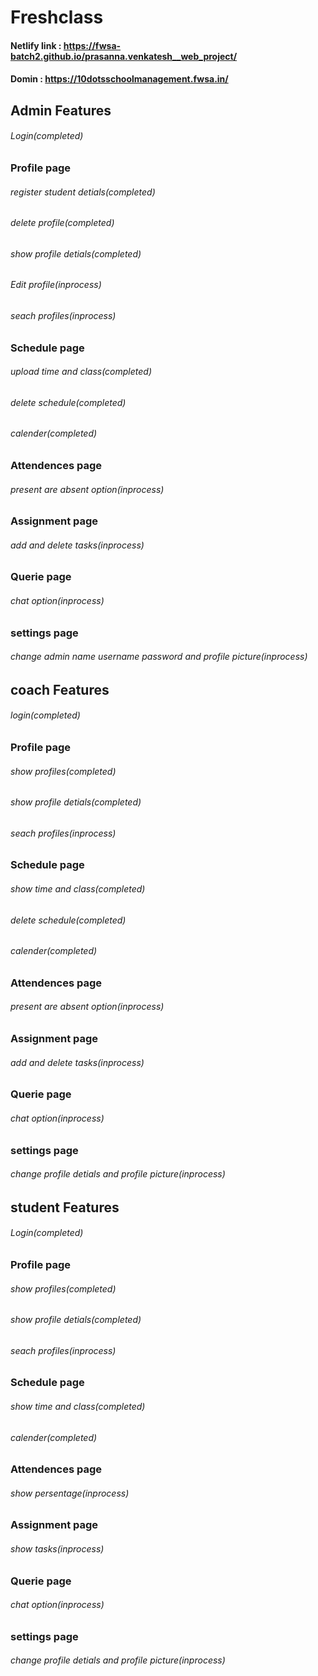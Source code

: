 # Freshclass
#### Netlify link : https://fwsa-batch2.github.io/prasanna.venkatesh__web_project/
#### Domin : https://10dotsschoolmanagement.fwsa.in/

## Admin Features
###### Login(completed)
### Profile page
###### register student detials(completed)
###### delete profile(completed)
###### show profile detials(completed)
###### Edit profile(inprocess)
###### seach profiles(inprocess)
### Schedule page
###### upload time and class(completed)
###### delete schedule(completed)
###### calender(completed)
### Attendences page
###### present are absent option(inprocess)
### Assignment page
###### add and delete tasks(inprocess)
### Querie page
###### chat option(inprocess)
### settings page
###### change admin name username password and profile picture(inprocess) 

## coach Features
###### login(completed)
### Profile page
###### show profiles(completed)
###### show profile detials(completed)
###### seach profiles(inprocess)
### Schedule page
###### show time and class(completed)
###### delete schedule(completed)
###### calender(completed)
### Attendences page
###### present are absent option(inprocess)
### Assignment page
###### add and delete tasks(inprocess)
### Querie page
###### chat option(inprocess)
### settings page
###### change profile detials and profile picture(inprocess) 

## student Features
###### Login(completed)
### Profile page
###### show profiles(completed)
###### show profile detials(completed)
###### seach profiles(inprocess)
### Schedule page
###### show time and class(completed)
###### calender(completed)
### Attendences page
###### show persentage(inprocess)
### Assignment page
###### show tasks(inprocess)
### Querie page
###### chat option(inprocess)
### settings page
###### change profile detials and profile picture(inprocess) 
